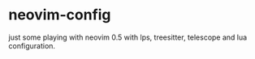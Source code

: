 # neovim-config

just some playing with neovim 0.5 with lps, treesitter, telescope and lua configuration.
